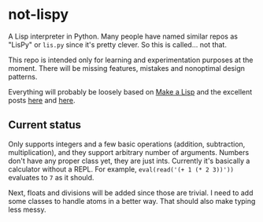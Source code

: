 # not-lispy

A Lisp interpreter in Python. Many people have named similar repos as "LisPy" or `lis.py` since it's pretty clever. So this is called... not that.

This repo is intended only for learning and experimentation purposes at the moment. There will be missing features, mistakes and nonoptimal design patterns.

Everything will probably be loosely based on [Make a Lisp](https://github.com/kanaka/mal) and the excellent posts [here](https://norvig.com/lispy.html) and [here](https://norvig.com/lispy2.html).

## Current status

Only supports integers and a few basic operations (addition, subtraction, multiplication), and they support arbitrary number of arguments. Numbers don't have any proper class yet, they are just ints. Currently it's basically a calculator without a REPL. For example, `eval(read('(+ 1 (* 2 3))'))` evaluates to `7` as it should.

Next, floats and divisions will be added since those are trivial. I need to add some classes to handle atoms in a better way. That should also make typing less messy.
